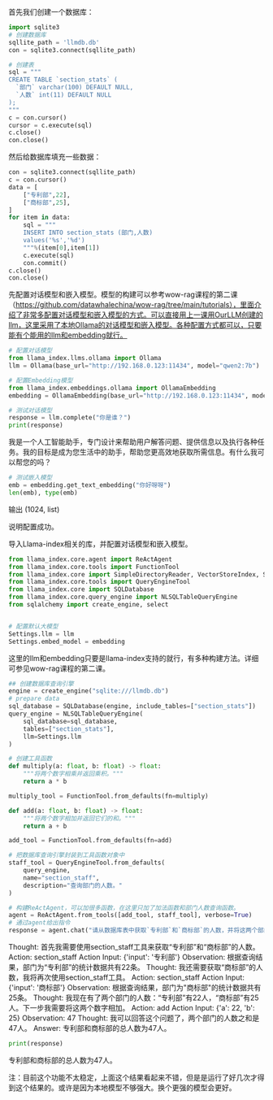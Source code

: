 首先我们创建一个数据库：

```python
import sqlite3
# 创建数据库
sqllite_path = 'llmdb.db'
con = sqlite3.connect(sqllite_path)

# 创建表
sql = """
CREATE TABLE `section_stats` (
  `部门` varchar(100) DEFAULT NULL,
  `人数` int(11) DEFAULT NULL
);
"""
c = con.cursor()
cursor = c.execute(sql)
c.close()
con.close()
```

然后给数据库填充一些数据：
```python
con = sqlite3.connect(sqllite_path)
c = con.cursor()
data = [
    ["专利部",22],
    ["商标部",25],
]
for item in data:
    sql = """
    INSERT INTO section_stats (部门,人数) 
    values('%s','%d')
    """%(item[0],item[1])
    c.execute(sql)
    con.commit()
c.close()
con.close()
```

先配置对话模型和嵌入模型。模型的构建可以参考wow-rag课程的第二课（https://github.com/datawhalechina/wow-rag/tree/main/tutorials），里面介绍了非常多配置对话模型和嵌入模型的方式。可以直接用上一课用OurLLM创建的llm，这里采用了本地Ollama的对话模型和嵌入模型。各种配置方式都可以，只要能有个能用的llm和embedding就行。


```python
# 配置对话模型
from llama_index.llms.ollama import Ollama
llm = Ollama(base_url="http://192.168.0.123:11434", model="qwen2:7b")
```

```python
# 配置Embedding模型
from llama_index.embeddings.ollama import OllamaEmbedding
embedding = OllamaEmbedding(base_url="http://192.168.0.123:11434", model_name="qwen2:7b")
```


```python
# 测试对话模型
response = llm.complete("你是谁？")
print(response)
```
我是一个人工智能助手，专门设计来帮助用户解答问题、提供信息以及执行各种任务。我的目标是成为您生活中的助手，帮助您更高效地获取所需信息。有什么我可以帮您的吗？

```python
# 测试嵌入模型
emb = embedding.get_text_embedding("你好呀呀")
len(emb), type(emb)
```
输出 (1024, list)

说明配置成功。



导入Llama-index相关的库，并配置对话模型和嵌入模型。
```python
from llama_index.core.agent import ReActAgent  
from llama_index.core.tools import FunctionTool  
from llama_index.core import SimpleDirectoryReader, VectorStoreIndex, Settings  
from llama_index.core.tools import QueryEngineTool   
from llama_index.core import SQLDatabase  
from llama_index.core.query_engine import NLSQLTableQueryEngine  
from sqlalchemy import create_engine, select  


# 配置默认大模型  
Settings.llm = llm
Settings.embed_model = embedding
```
这里的llm和embedding只要是llama-index支持的就行，有多种构建方法。详细可参见wow-rag课程的第二课。

```python
## 创建数据库查询引擎  
engine = create_engine("sqlite:///llmdb.db")  
# prepare data  
sql_database = SQLDatabase(engine, include_tables=["section_stats"])  
query_engine = NLSQLTableQueryEngine(  
    sql_database=sql_database,   
    tables=["section_stats"],   
    llm=Settings.llm  
)
```

```python
# 创建工具函数  
def multiply(a: float, b: float) -> float:  
    """将两个数字相乘并返回乘积。"""  
    return a * b  

multiply_tool = FunctionTool.from_defaults(fn=multiply)  

def add(a: float, b: float) -> float:  
    """将两个数字相加并返回它们的和。"""  
    return a + b

add_tool = FunctionTool.from_defaults(fn=add)

# 把数据库查询引擎封装到工具函数对象中  
staff_tool = QueryEngineTool.from_defaults(
    query_engine,
    name="section_staff",
    description="查询部门的人数。"  
)

```

```python
# 构建ReActAgent，可以加很多函数，在这里只加了加法函数和部门人数查询函数。
agent = ReActAgent.from_tools([add_tool, staff_tool], verbose=True)  
# 通过agent给出指令
response = agent.chat("请从数据库表中获取`专利部`和`商标部`的人数，并将这两个部门的人数相加！")  
```

Thought: 首先我需要使用section_staff工具来获取“专利部”和“商标部”的人数。
Action: section_staff
Action Input: {'input': '专利部'}
Observation: 根据查询结果，部门为“专利部”的统计数据共有22条。
Thought: 我还需要获取“商标部”的人数，我将再次使用section_staff工具。
Action: section_staff
Action Input: {'input': '商标部'}
Observation: 根据查询结果，部门为"商标部"的统计数据共有25条。
Thought: 我现在有了两个部门的人数：“专利部”有22人，“商标部”有25人。下一步我需要将这两个数字相加。
Action: add
Action Input: {'a': 22, 'b': 25}
Observation: 47
Thought: 我可以回答这个问题了，两个部门的人数之和是47人。
Answer: 专利部和商标部的总人数为47人。

```python
print(response)
```
专利部和商标部的总人数为47人。


注：目前这个功能不太稳定，上面这个结果看起来不错，但是是运行了好几次才得到这个结果的。或许是因为本地模型不够强大。换个更强的模型会更好。